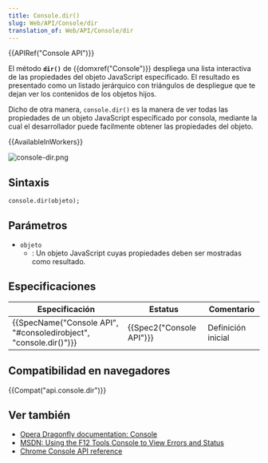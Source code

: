 ```yaml
---
title: Console.dir()
slug: Web/API/Console/dir
translation_of: Web/API/Console/dir
---
```


{{APIRef("Console API")}}

El método **`dir()`** de {{domxref("Console")}} despliega una lista interactiva de las propiedades del objeto JavaScript especificado. El resultado es presentado como un listado jerárquico con triángulos de despliegue que te dejan ver los contenidos de los objetos hijos.

Dicho de otra manera, `console.dir()` es la manera de ver todas las propiedades de un objeto JavaScript específicado por consola, mediante la cual el desarrollador puede facilmente obtener las propiedades del objeto.

{{AvailableInWorkers}}

![console-dir.png](/@api/deki/files/6081/=console-dir.png)

## Sintaxis

```
console.dir(objeto);
```

## Parámetros

- `objeto`
  - : Un objeto JavaScript cuyas propiedades deben ser mostradas como resultado.

## Especificaciones

| Especificación                                                                           | Estatus                          | Comentario         |
| ---------------------------------------------------------------------------------------- | -------------------------------- | ------------------ |
| {{SpecName("Console API", "#consoledirobject", "console.dir()")}} | {{Spec2("Console API")}} | Definición inicial |

## Compatibilidad en navegadores

{{Compat("api.console.dir")}}

## Ver también

- [Opera Dragonfly documentation: Console](http://www.opera.com/dragonfly/documentation/console/)
- [MSDN: Using the F12 Tools Console to View Errors and Status](http://msdn.microsoft.com/library/gg589530)
- [Chrome Console API reference](https://developers.google.com/chrome-developer-tools/docs/console-api#consoledirobject)
